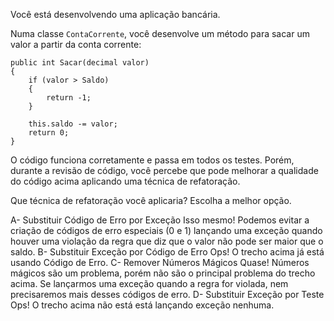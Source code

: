 ﻿Você está desenvolvendo uma aplicação bancária.

Numa classe `ContaCorrente`, você desenvolve um método para sacar
um valor a partir da conta corrente: 

```
public int Sacar(decimal valor)
{
    if (valor > Saldo)
    {
        return -1;
    }

    this.saldo -= valor;
    return 0;
}
```

O código funciona corretamente e passa em todos os testes. Porém,
durante a revisão de código, você percebe que pode melhorar a qualidade
do código acima aplicando uma técnica de refatoração.

Que técnica de refatoração você aplicaria? Escolha a melhor opção.

A- Substituir Código de Erro por Exceção
Isso mesmo! Podemos evitar a criação de códigos de erro especiais (0 e 1)
lançando uma exceção quando houver uma violação da regra que diz que o valor não
pode ser maior que o saldo.
B- Substituir Exceção por Código de Erro
Ops! O trecho acima já está usando Código de Erro.
C- Remover Números Mágicos
Quase! Números mágicos são um problema, porém não são o principal
problema do trecho acima. Se lançarmos uma exceção quando a regra for
violada, nem precisaremos mais desses códigos de erro.
D- Substituir Exceção por Teste
Ops! O trecho acima não está está lançando exceção nenhuma.

